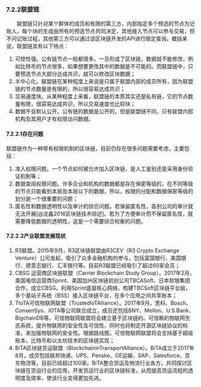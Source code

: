 ### 7.2.2联盟链
&emsp;&emsp;联盟链只针对某个群体的成员和有限的第三方，内部指定多个预选的节点为记账人，每个块的生成由所有的预选节点共同决定，其他接入节点可以参与交易，但不问记账过程，其他第三方可以通过该区块链开发的API进行限定查询。概括来说，联盟链具有以下特点：
1. 可控性强。公有链节点一般都很多，一旦形成了区块链，数据就不能修改，例如比特币的节点很多，如果想要更改其中的数据是不可能的。而联盟链中，只要预选节点大部分达成共识，就可以修改区块数据；
2. 半中心化。联盟链在某种程度上来说是只属于联盟内部的成员所有，因为联盟链的节点数量是有限的，所以很容易达成共识；
3. 交易速度快。从某种程度上来看，联盟链的本质其实还是私有链，它的节点数量有限，很容易达成共识，所以交易速度也比较块；
4. 数据不会默认公开。公有链的数据是公开的，但是联盟链不同，只有联盟内部机构及其用户才有权限访问数据。
#### 7.2.2.1存在问题
联盟链作为一种带有权限机制的区块链，目前仍存在很多问题需要考虑，主要包括：
1. 准入权限问题。一个节点如何被允许加入区块链，是人工鉴别还是采用身份验证机制等；
2. 数据查阅权限问题。许多企业和机构的数据都是存在保密等级的，在不同等级的节点只能看到本层及本层以下的数据，所以，权限的分配和数据保密等级的划分是一个很重要的问题；
3. 匿名性和数据透明性以及审计的综合问题。若保留匿名性，各别公司的审计就无法开展[@沈鑫2016区块链技术综述]。若为了方便审计而不保留匿名性，就需要降低数据的透明性，这是一个需要综合权衡的问题。
#### 7.2.2.2产业联盟发展现状
1. R3联盟。2015年9月，R3区块链联盟由R3CEV（R3 Crypto Exchange Venture）公司发起，吸引了众多金融机构的参与，包括富国银行、美国银行、德意志银行、汇丰银行等。目前R3联盟已经吸引了超过60家会员；
2. CBSG 运营商区块链联盟（Carrier Blockchain Study Group）。2017年2月，美国电信运营商Sprint、美国加州区块链初创公司TBCASoft、日本软银集团合作，成立CBSG。利用Sprint底层核心网络，构建TBCSoft区块链平台层，多个基站子系统（BSS）接入区块链平台，在多个应用之间共享账本；
3. TIoTA可信物联网联盟（TrustedIoTAlliance）。2017年9月，思科、Bosch、ConsenSys、IOTA等公司联合成立，成员还包括BNY、Mellon、U.S.Bank、BigchainDB等。可信物联网联盟将会建立基于区块链的、可信赖的物联网生态系统，提升物联网的安全性及可信性，同时也将制定开源区块链协议的标准，来加强物联网的安全性。根据路线图，可信物联网联盟将会支持基于超级账本、比特币和以太坊技术的区块链实现；
4. BiTA区块链货运联盟（BlockchaininTransportAlliance）。BiTA成立于2017年8月，成员包括联邦快递、UPS、Penske、GE运输、SAP、Salesforce、京东物流等，目前已经超过100家。BiTA整合货运及物流行业各方，共同探讨区块链在货运行业的应用，开发货运行业的区块链标准，从而提高货运流程的透明度及效率，使该行业变得更加先进。

